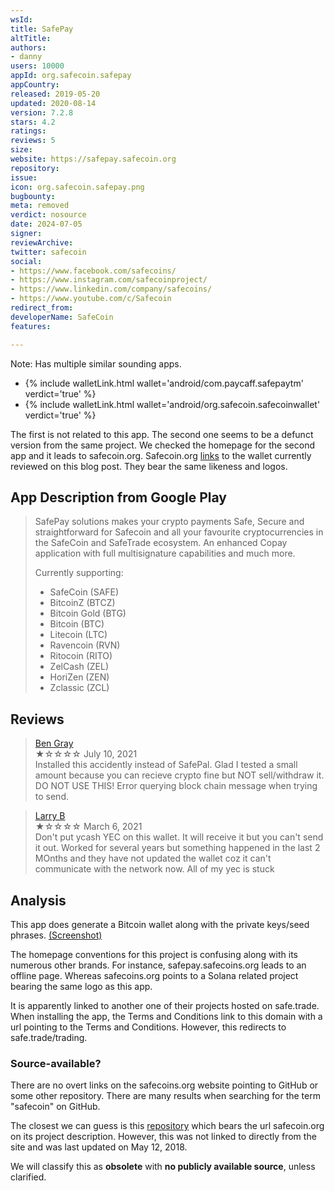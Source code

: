 ```yaml
---
wsId: 
title: SafePay
altTitle: 
authors:
- danny
users: 10000
appId: org.safecoin.safepay
appCountry: 
released: 2019-05-20
updated: 2020-08-14
version: 7.2.8
stars: 4.2
ratings: 
reviews: 5
size: 
website: https://safepay.safecoin.org
repository: 
issue: 
icon: org.safecoin.safepay.png
bugbounty: 
meta: removed
verdict: nosource
date: 2024-07-05
signer: 
reviewArchive: 
twitter: safecoin
social:
- https://www.facebook.com/safecoins/
- https://www.instagram.com/safecoinproject/
- https://www.linkedin.com/company/safecoins/
- https://www.youtube.com/c/Safecoin
redirect_from: 
developerName: SafeCoin
features: 

---
```


Note: Has multiple similar sounding apps.

- {% include walletLink.html wallet='android/com.paycaff.safepaytm' verdict='true' %}
- {% include walletLink.html wallet='android/org.safecoin.safecoinwallet' verdict='true' %}

The first is not related to this app. The second one seems to be a defunct version from the same project. We checked the homepage for the second app and it leads to safecoin.org. Safecoin.org [links](https://www.safecoin.org/blog/welcome-to-safepay-by-safecoin/) to the wallet currently reviewed on this blog post. They bear the same likeness and logos.

## App Description from Google Play 

> SafePay solutions makes your crypto payments Safe, Secure and straightforward for Safecoin and all your favourite cryptocurrencies in the SafeCoin and SafeTrade ecosystem. An enhanced Copay application with full multisignature capabilities and much more. 
>
> Currently supporting:
> - SafeCoin (SAFE)
> - BitcoinZ (BTCZ)
> - Bitcoin Gold (BTG)
> - Bitcoin (BTC)
> - Litecoin (LTC)
> - Ravencoin (RVN)
> - Ritocoin (RITO)
> - ZelCash (ZEL)
> - HoriZen (ZEN)
> - Zclassic (ZCL)

## Reviews 

> [Ben Gray](https://play.google.com/store/apps/details?id=org.safecoin.safepay&gl=us)<br>
  ★☆☆☆☆ July 10, 2021 <br>
       Installed this accidently instead of SafePal. Glad I tested a small amount because you can recieve crypto fine but NOT sell/withdraw it. DO NOT USE THIS! Error querying block chain message when trying to send.

> [Larry B](https://play.google.com/store/apps/details?id=org.safecoin.safepay&gl=us)<br>
  ★☆☆☆☆ March 6, 2021 <br>
       Don't put ycash YEC on this wallet. It will receive it but you can't send it out. Worked for several years but something happened in the last 2 MOnths and they have not updated the wallet coz it can't communicate with the network now. All of my yec is stuck

## Analysis 

This app does generate a Bitcoin wallet along with the private keys/seed phrases. [(Screenshot)](https://twitter.com/BitcoinWalletz/status/1648222521215565824) 

The homepage conventions for this project is confusing along with its numerous other brands. For instance, safepay.safecoins.org leads to an offline page. Whereas safecoins.org points to a Solana related project bearing the same logo as this app. 

It is apparently linked to another one of their projects hosted on safe.trade. When installing the app, the Terms and Conditions link to this domain with a url pointing to the Terms and Conditions. However, this redirects to safe.trade/trading. 

### Source-available? 

There are no overt links on the safecoins.org website pointing to GitHub or some other repository. There are many results when searching for the term "safecoin" on GitHub. 

The closest we can guess is this [repository](https://github.com/Fair-Exchange/safecoin-copay-wallet) which bears the url safecoin.org on its project description. However, this was not linked to directly from the site and was last updated on May 12, 2018.

We will classify this as **obsolete** with **no publicly available source**, unless clarified.

 